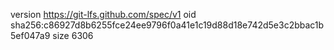version https://git-lfs.github.com/spec/v1
oid sha256:c86927d8b6255fce24ee9796f0a41e1c19d88d18e742d5e3c2bbac1b5ef047a9
size 6306
